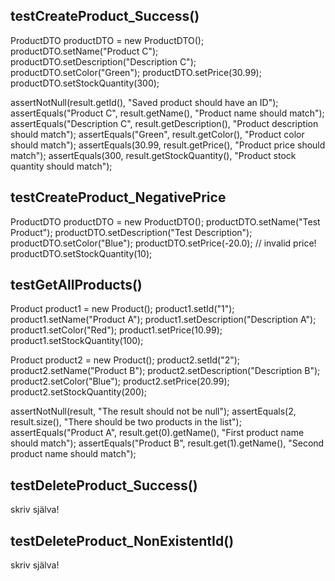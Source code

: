 ## testCreateProduct_Success()
ProductDTO productDTO = new ProductDTO();
productDTO.setName("Product C");
productDTO.setDescription("Description C");
productDTO.setColor("Green");
productDTO.setPrice(30.99);
productDTO.setStockQuantity(300);

assertNotNull(result.getId(), "Saved product should have an ID");
assertEquals("Product C", result.getName(), "Product name should match");
assertEquals("Description C", result.getDescription(), "Product description should match");
assertEquals("Green", result.getColor(), "Product color should match");
assertEquals(30.99, result.getPrice(), "Product price should match");
assertEquals(300, result.getStockQuantity(), "Product stock quantity should match");

## testCreateProduct_NegativePrice
ProductDTO productDTO = new ProductDTO();
productDTO.setName("Test Product");
productDTO.setDescription("Test Description");
productDTO.setColor("Blue");
productDTO.setPrice(-20.0); // invalid price!
productDTO.setStockQuantity(10);

## testGetAllProducts()
Product product1 = new Product();
product1.setId("1");
product1.setName("Product A");
product1.setDescription("Description A");
product1.setColor("Red");
product1.setPrice(10.99);
product1.setStockQuantity(100);

Product product2 = new Product();
product2.setId("2");
product2.setName("Product B");
product2.setDescription("Description B");
product2.setColor("Blue");
product2.setPrice(20.99);
product2.setStockQuantity(200);

assertNotNull(result, "The result should not be null");
assertEquals(2, result.size(), "There should be two products in the list");
assertEquals("Product A", result.get(0).getName(), "First product name should match");
assertEquals("Product B", result.get(1).getName(), "Second product name should match");

## testDeleteProduct_Success()
skriv själva!

## testDeleteProduct_NonExistentId()
skriv själva!
